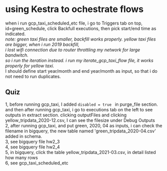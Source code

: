 # using Kestra to ochestrate flows
when i run gcp_taxi_scheduled_etc file, i go to Triggers tab on top, id=green_schedule, click Backfull executions, then pick start/end time as indicated.    
*note: green taxi files are smaller, backfill works properly. yellow taxi files are bigger, when i run 2019 backfill,    
  i lost wifi connection due to router throttling my network for large bandwitch.    
  so i run the iteration instead. i run my iterate_gcp_taxi_flow file, it works properly for yellow taxi.*    
  I should define start year/month and end year/month as input, so that i do not need to run duplicates.   

## Quiz
1, before running gcp_taxi, I added ```disabled = true ``` in purge_file section. and then after running gcp_taxi, 
  i go to executions tab on the left to see outputs in extract section. clicking outputFiles and clicking yellow_tripdata_2020-12.csv, I can see the filesize under Debug Outputs   
2, after running gcp_taxi, and put green, 2020, 04 as inputs, i can check the filename in bigquery, the new table named 'green_tripdata_2020-04.csv' added in schema.   
3, see bigquery file hw2_3   
4, see bigquery file hw2_4   
5, in bigquery, click the table yellow_tripdata_2021-03.csv, in detail listed how many rows   
6, see gcp_taxi_scheduled_etc   
